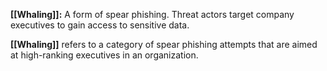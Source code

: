 **[[Whaling]]:** A form of spear phishing. Threat actors target company executives to gain access to sensitive data.

**[[Whaling]]** refers to a category of spear phishing attempts that are aimed at high-ranking executives in an organization.